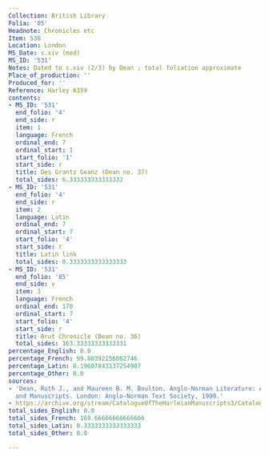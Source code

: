 ```yaml
---
Collection: British Library
Folia: '85'
Headnote: Chronicles etc
Item: 538
Location: London
MS_Date: s.xiv (med)
MS_ID: '531'
Notes: Dated to s.xiv (2/3) by Dean ; total foliation approximate
Place_of_production: ''
Produced_for: ''
Reference: Harley 6359
contents:
- MS_ID: '531'
  end_folio: '4'
  end_side: r
  item: 1
  language: French
  ordinal_end: 7
  ordinal_start: 1
  start_folio: '1'
  start_side: r
  title: Des Grantz Geanz (Dean no. 37)
  total_sides: 6.333333333333332
- MS_ID: '531'
  end_folio: '4'
  end_side: r
  item: 2
  language: Latin
  ordinal_end: 7
  ordinal_start: 7
  start_folio: '4'
  start_side: r
  title: Latin link
  total_sides: 0.3333333333333333
- MS_ID: '531'
  end_folio: '85'
  end_side: v
  item: 3
  language: French
  ordinal_end: 170
  ordinal_start: 7
  start_folio: '4'
  start_side: r
  title: Brut Chronicle (Dean no. 36)
  total_sides: 163.33333333333331
percentage_English: 0.0
percentage_French: 99.80392156862746
percentage_Latin: 0.19607843137254907
percentage_Other: 0.0
sources:
- 'Dean, Ruth J., and Maureen B. M. Boulton. Anglo-Norman Literature: A Guide to Texts
  and Manuscripts. London: Anglo-Norman Text Society, 1999.'
- https://archive.org/stream/CatalogueOfTheHarleianManuscripts3/Catalogue_of_the_Harleian_Manuscripts_3#page/n369/mode/1up
total_sides_English: 0.0
total_sides_French: 169.66666666666666
total_sides_Latin: 0.3333333333333333
total_sides_Other: 0.0

---
```

